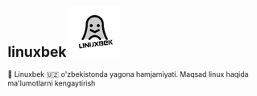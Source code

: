 # linuxbek <img src="./frontend/public/linuxbeklogo.jpg" width=100>
🐧 Linuxbek 🇺🇿 o'zbekistonda yagona hamjamiyati. Maqsad linux haqida ma'lumotlarni kengaytirish
